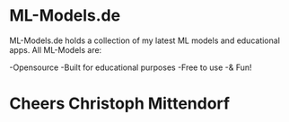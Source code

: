 # ML-Models.de

ML-Models.de holds a collection of my latest ML models and educational apps.
All ML-Models are:

-Opensource
-Built for educational purposes
-Free to use
-& Fun!
# Cheers Christoph Mittendorf

